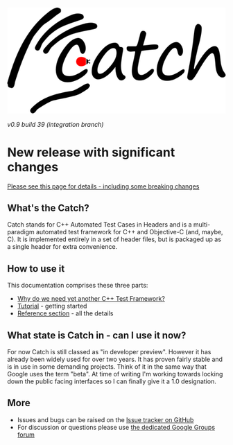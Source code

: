 ![catch logo](catch-logo-small.png)

*v0.9 build 39 (integration branch)*

# New release with significant changes

[Please see this page for details - including some breaking changes](docs/whats-changed.md)

## What's the Catch?

Catch stands for C++ Automated Test Cases in Headers and is a multi-paradigm automated test framework for C++ and Objective-C (and, maybe, C). It is implemented entirely in a set of header files, but is packaged up as a single header for extra convenience.

## How to use it
This documentation comprises these three parts:

* [Why do we need yet another C++ Test Framework?](docs/why-catch.md)
* [Tutorial](docs/tutorial.md) - getting started
* [Reference section](docs/reference-index.md) - all the details

## What state is Catch in - can I use it now?

For now Catch is still classed as "in developer preview". However it has already been widely used for over two years. It has proven fairly stable and is in use in some demanding projects. Think of it in the same way that Google uses the term "beta".
At time of writing I'm working towards locking down the public facing interfaces so I can finally give it a 1.0 designation.


## More
* Issues and bugs can be raised on the [Issue tracker on GitHub](https://github.com/philsquared/Catch/issues)
* For discussion or questions please use [the dedicated Google Groups forum](https://groups.google.com/forum/?fromgroups#!forum/catch-forum)
